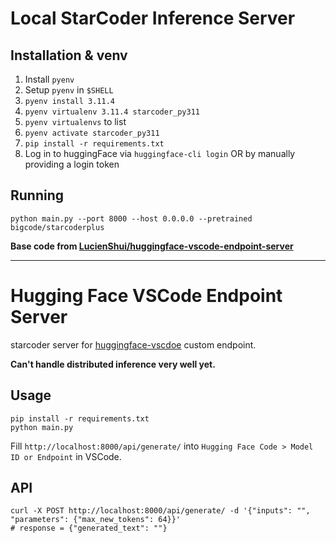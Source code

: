 # Local StarCoder Inference Server

## Installation & venv
1. Install `pyenv`
2. Setup `pyenv` in `$SHELL`
3. `pyenv install 3.11.4`
4. `pyenv virtualenv 3.11.4 starcoder_py311`
5. `pyenv virtualenvs` to list
6. `pyenv activate starcoder_py311`
7. `pip install -r requirements.txt`
8. Log in to huggingFace via `huggingface-cli login` OR by manually providing a login token

## Running
`python main.py --port 8000 --host 0.0.0.0 --pretrained bigcode/starcoderplus`


**Base code from [LucienShui/huggingface-vscode-endpoint-server](https://github.com/LucienShui/huggingface-vscode-endpoint-server/blob/main/requirements.txt)**

---

# Hugging Face VSCode Endpoint Server

starcoder server for [huggingface-vscdoe](https://github.com/huggingface/huggingface-vscode) custom endpoint.

**Can't handle distributed inference very well yet.**

## Usage

```shell
pip install -r requirements.txt
python main.py
```

Fill `http://localhost:8000/api/generate/` into `Hugging Face Code > Model ID or Endpoint` in VSCode.

## API

```shell
curl -X POST http://localhost:8000/api/generate/ -d '{"inputs": "", "parameters": {"max_new_tokens": 64}}'
# response = {"generated_text": ""}
```
